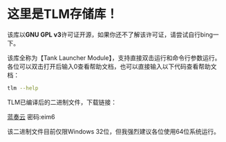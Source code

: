 # 这里是TLM存储库！

该库以**GNU GPL v3**许可证开源，如果你还不了解该许可证，请尝试自行bing一下。

该库全称为【Tank Launcher Module】，支持直接双击运行和命令行参数运行。各位可以双击打开后输入0查看帮助文档，也可以直接输入以下代码查看帮助文档：

```bash
tlm --help
```

TLM已编译后的二进制文件，下载链接：

[蓝奏云](https://wwdy.lanzoub.com/b0sx0e10h)
密码:eim6

该二进制文件目前仅限Windows 32位，但我强烈建议各位使用64位系统运行。